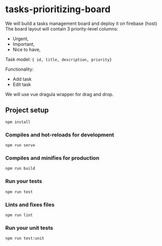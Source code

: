 # tasks-prioritizing-board


We will build a tasks management board and deploy it on firebase (host)
The board layout will contain 3 priority-level columns:

- Urgent,
- Important,
- Nice to have,

Task model:
`{ id, title, description, priority}`

Functionality:
- Add task
- Edit task

We will use vue dragula wrapper for drag and drop.



## Project setup
```
npm install
```

### Compiles and hot-reloads for development
```
npm run serve
```

### Compiles and minifies for production
```
npm run build
```

### Run your tests
```
npm run test
```

### Lints and fixes files
```
npm run lint
```

### Run your unit tests
```
npm run test:unit
```
